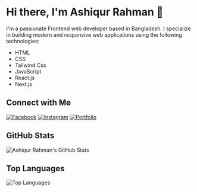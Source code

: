 
# Hi there, I'm Ashiqur Rahman 👋

I'm a passionate Frontend web developer based in Bangladesh. I specialize in building modern and responsive web applications using the following technologies:

- HTML
- CSS
- Tailwind Css
- JavaScript
- React.js
- Next.js



## Connect with Me

[![Facebook](https://img.shields.io/badge/LinkedIn-Connect-blue)]([https://www.linkedin.com/in/your-linkedin-profile/](https://www.facebook.com/nextdev2/))
[![Instagram](https://img.shields.io/badge/Twitter-Follow-blue)]([https://twitter.com/your-twitter-handle](https://www.instagram.com/code_unlocked/))
[![Portfolio](https://img.shields.io/badge/Portfolio-Visit-brightgreen)]([https://your-portfolio-website.com](https://code-unlocked.vercel.app/))

## GitHub Stats

![Ashiqur Rahman's GitHub Stats](https://github-readme-stats.vercel.app/api?username=codeunlocked2&show_icons=true&hide=contribs,prs&count_private=true&theme=radical)

## Top Languages

![Top Languages](https://github-readme-stats.vercel.app/api/top-langs/?username=codeunlocked2&layout=compact&theme=radical)

